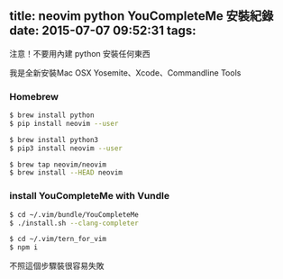 title: neovim python YouCompleteMe 安裝紀錄
date: 2015-07-07 09:52:31
tags:
---

注意！不要用內建 python 安裝任何東西

我是全新安裝Mac OSX Yosemite、Xcode、Commandline Tools

### Homebrew

```bash
$ brew install python
$ pip install neovim --user

$ brew install python3
$ pip3 install neovim --user

$ brew tap neovim/neovim
$ brew install --HEAD neovim
```

### install YouCompleteMe with Vundle

```bash
$ cd ~/.vim/bundle/YouCompleteMe
$ ./install.sh --clang-completer

$ cd ~/.vim/tern_for_vim
$ npm i
```

不照這個步驟裝很容易失敗
